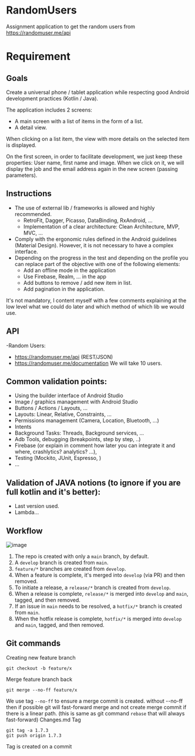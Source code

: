 # RandomUsers
Assignment application to get the random users from https://randomuser.me/api

# Requirement
## Goals
Create a universal phone / tablet application while respecting good Android development practices (Kotlin / Java).

The application includes 2 screens:
- A main screen with a list of items in the form of a list.
- A detail view.

When clicking on a list item, the view with more details on the selected item is displayed.

On the first screen, in order to facilitate development, we just keep these properties: User name, first name and image. When we click on it, we will display the job and the email address again in the new screen (passing parameters).

## Instructions
- The use of external lib / frameworks is allowed and highly recommended.
    - RetroFit, Dagger, Picasso, DataBinding, RxAndroid, ...
    - Implementation of a clear architecture: Clean Architecture, MVP, MVC, ...
- Comply with the ergonomic rules defined in the Android guidelines (Material Design). However, it is not necessary to have a complex interface.
- Depending on the progress in the test and depending on the profile you can replace part of the objective with one of the following elements:
    - Add an offline mode in the application
    - Use Firebase, Realm, ... in the app
    - Add buttons to remove / add new item in list.
    - Add pagination in the application.

It's not mandatory, I content myself with a few comments explaining at the low level what we could do later and which method of which lib we would use.

## API
-Random Users:
- https://randomuser.me/api (REST/JSON)
- https://randomuser.me/documentation
We will take 10 users.

## Common validation points:
- Using the builder interface of Android Studio
- Image / graphics management with Android Studio
- Buttons / Actions / Layouts, ...
- Layouts: Linear, Relative, Constraints, ...
- Permissions management (Camera, Location, Bluetooth, …)
- Intents
- Background Tasks: Threads, Background services, ...
- Adb Tools, debugging (breakpoints, step by step, ..)
- Firebase (or explain in comment how later you can integrate it and where, crashlytics? analytics? ...),
- Testing (Mockito, JUnit, Espresso, )
- ...

## Validation of JAVA notions (to ignore if you are full kotlin and it's better):
- Last version used.
- Lambda...


## Workflow

![image](Docs/Resources/git-workflow.png)

1. The repo is created with only a `main` branch, by default.
2. A `develop` branch is created from `main`.
3. `feature/*` branches are created from `develop`.
4. When a feature is complete, it's merged into `develop` (via PR) and then removed.
5. To initiate a release, a `release/*` branch is created from `develop`.
6. When a release is complete, `release/*` is merged into `develop` and `main`, tagged, and then removed.
7. If an issue in `main` needs to be resolved, a `hotfix/*` branch is created from `main`.
8. When the hotfix release is complete, `hotfix/*` is merged into `develop` and `main`, tagged, and then removed.

## Git commands

Creating new feature branch
```
git checkout -b feature/x
```

Merge feature branch back
```
git merge --no-ff feature/x
```
We use tag `--no-ff` to ensure a merge commit is created.
without --no-ff then if possible git will fast-forward merge and not create merge commit if there is a linear path. (this is same as git command `rebase` that will always fast-forward)
Changes.md
Tag
```
git tag -a 1.7.3
git push origin 1.7.3
```
Tag is created on a commit